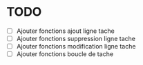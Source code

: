 # TODO

- [  ] Ajouter fonctions ajout ligne tache
- [  ] Ajouter fonctions suppression ligne tache
- [  ] Ajouter fonctions modification ligne tache
- [  ] Ajouter fonctions boucle de tache
